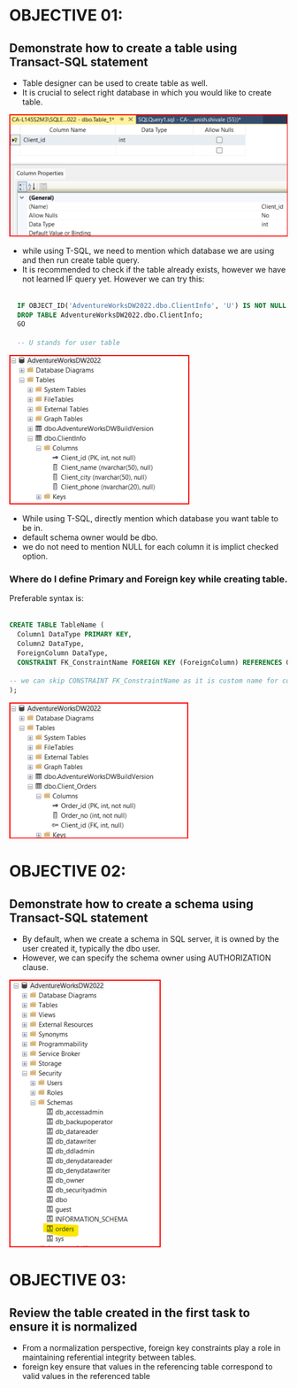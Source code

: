 # OBJECTIVE 01:

  ## **Demonstrate how to create a table using Transact-SQL statement**

  - Table designer can be used to create table as well.
  - It is crucial to select right database in which you would like to create table.

![Table designer: Created Column as Client_id and set as primary key](image.png)

  - while using T-SQL, we need to mention which database we are using and then run create table query.
  - It is recommended to check if the table already exists, however we have not learned IF query yet. However we can try this:

  ```sql 

    IF OBJECT_ID('AdventureWorksDW2022.dbo.ClientInfo', 'U') IS NOT NULL
    DROP TABLE AdventureWorksDW2022.dbo.ClientInfo;
    GO

    -- U stands for user table

  ```
  ![ClientInfo table](image-1.png)

  - While using T-SQL, directly mention which database you want table to be in.
  - default schema owner would be dbo.
  - we do not need to mention NULL for each column it is implict checked option.

  ### Where do I define Primary and Foreign key while creating table.

  Preferable syntax is:

  ```sql

  CREATE TABLE TableName (
    Column1 DataType PRIMARY KEY,
    Column2 DataType,
    ForeignColumn DataType,
    CONSTRAINT FK_ConstraintName FOREIGN KEY (ForeignColumn) REFERENCES OtherTable(OtherColumn)

  -- we can skip CONSTRAINT FK_ConstraintName as it is custom name for constraint
);

  ```
  ![Client_Orders](image-2.png)


# OBJECTIVE 02:

  ## **Demonstrate how to create a schema using Transact-SQL statement**

- By default, when we create a schema in SQL server, it is owned by the user created it, typically the dbo user.
- However, we can specify the schema owner using AUTHORIZATION clause.

![schema: order](image-3.png)


# OBJECTIVE 03:

  ## **Review the table created in the first task to ensure it is normalized**

- From a normalization perspective, foreign key constraints play a role in maintaining referential integrity between tables. 
- foreign key ensure that values in the referencing table correspond to valid values in the referenced table
